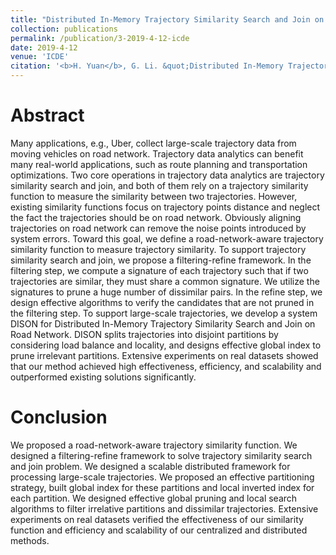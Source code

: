 ```yaml
---
title: "Distributed In-Memory Trajectory Similarity Search and Join on Road Network"
collection: publications
permalink: /publication/3-2019-4-12-icde
date: 2019-4-12
venue: 'ICDE'
citation: '<b>H. Yuan</b>, G. Li. &quot;Distributed In-Memory Trajectory Similarity Search and Join on Road Network.&quot; In <i>ICDE</i>, 2019. <a href="https://yuanhaitao.github.io/files/icde2019.pdf">pdf</a>'
---
```


Abstract
======
   Many applications, e.g., Uber, collect large-scale trajectory data from moving vehicles on road network. 
   Trajectory data analytics can benefit many real-world applications, such as route planning and transportation optimizations. 
   Two core operations in trajectory data analytics are trajectory similarity search and join, and both of them rely on a trajectory similarity function to measure the similarity between two trajectories. 
   However, existing similarity functions focus on trajectory points distance and neglect the fact the trajectories should be on road network. 
   Obviously aligning trajectories on road network can remove the noise points introduced by system errors. 
   Toward this goal, we define a road-network-aware trajectory similarity function to measure trajectory similarity. 
   To support trajectory similarity search and join, we propose a filtering-refine framework. 
   In the filtering step, we compute a signature of each trajectory such that if two trajectories are similar, they must share a common signature. 
   We utilize the signatures to prune a huge number of dissimilar pairs. 
   In the refine step, we design effective algorithms to verify the candidates that are not pruned in the filtering step. 
   To support large-scale trajectories, we develop a system DISON for Distributed In-Memory Trajectory Similarity Search and Join on Road Network. 
   DISON splits trajectories into disjoint partitions by considering load balance and locality, and designs effective global index to prune irrelevant partitions. 
   Extensive experiments on real datasets showed that our method achieved high effectiveness, efficiency, and scalability and outperformed existing solutions significantly.  
    
Conclusion
======
We proposed a road-network-aware trajectory similarity function. 
We designed a filtering-refine framework to solve trajectory similarity search and join problem. 
We designed a scalable distributed framework for processing large-scale trajectories. 
We proposed an effective partitioning strategy, built global index for these partitions and local inverted index for each partition. 
We designed effective global pruning and local search algorithms to filter irrelative partitions and dissimilar trajectories. 
Extensive experiments on real datasets verified the effectiveness of our similarity function and efficiency and scalability of our centralized and distributed methods.